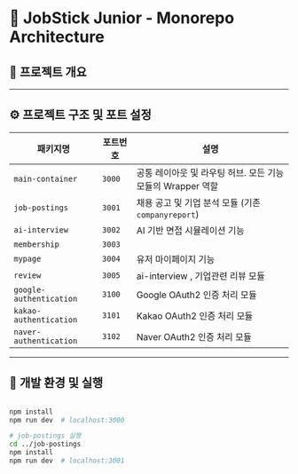 # 🧩 JobStick Junior - Monorepo Architecture

## 📌 프로젝트 개요


---

## ⚙️ 프로젝트 구조 및 포트 설정

| 패키지명                 | 포트번호 | 설명 |
|--------------------------|----------|------|
| `main-container`         | `3000`   | 공통 레이아웃 및 라우팅 허브. 모든 기능 모듈의 Wrapper 역할 |
| `job-postings`           | `3001`   | 채용 공고 및 기업 분석 모듈 (기존 `companyreport`) |
| `ai-interview`           | `3002`   | AI 기반 면접 시뮬레이션 기능 |
| `membership`             | `3003`   |  |
| `mypage`                 | `3004`   | 유저 마이페이지 기능 |
| `review`                 | `3005`   | ai-interview , 기업관련 리뷰 모듈 |
| `google-authentication` | `3100`   | Google OAuth2 인증 처리 모듈 |
| `kakao-authentication`  | `3101`   | Kakao OAuth2 인증 처리 모듈 |
| `naver-authentication`  | `3102`   | Naver OAuth2 인증 처리 모듈 |

---

## 🧱 개발 환경 및 실행

```bash

npm install
npm run dev  # localhost:3000

# job-postings 실행
cd ../job-postings
npm install
npm run dev  # localhost:3001

